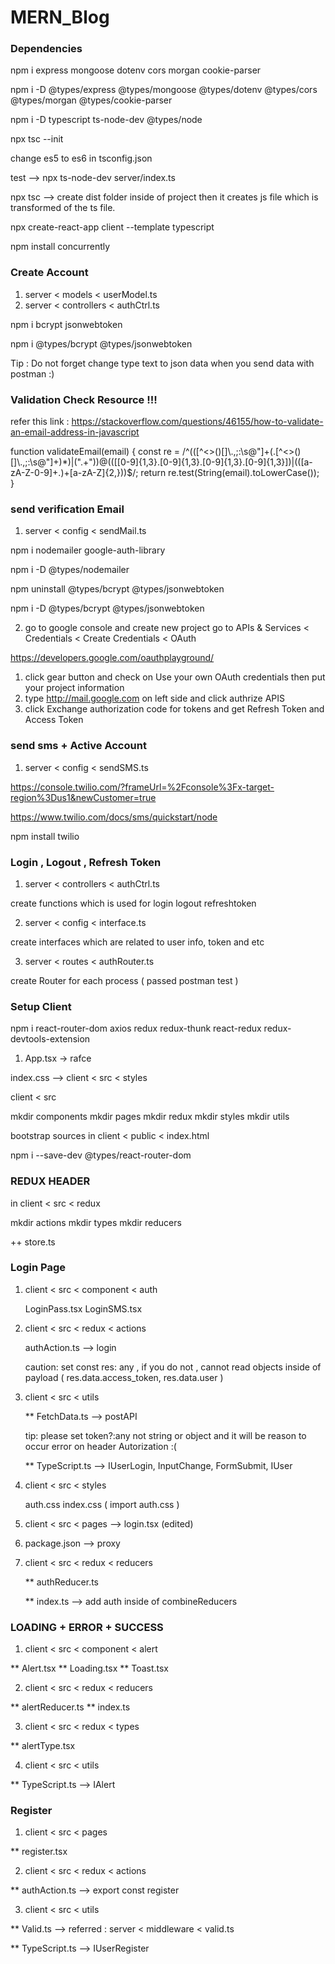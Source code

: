 # MERN_Blog

### Dependencies

npm i express mongoose dotenv cors morgan cookie-parser

npm i -D @types/express @types/mongoose @types/dotenv @types/cors @types/morgan @types/cookie-parser

npm i -D typescript ts-node-dev @types/node

npx tsc --init

change es5 to es6 in tsconfig.json

test --> npx ts-node-dev server/index.ts

npx tsc --> create dist folder inside of project then it creates js file which is transformed of the ts file.

npx create-react-app client --template typescript

npm install concurrently

### Create Account

1. server < models < userModel.ts
2. server < controllers < authCtrl.ts

npm i bcrypt jsonwebtoken

npm i @types/bcrypt @types/jsonwebtoken

Tip : Do not forget change type text to json data when you send data with postman :)

### Validation Check Resource !!!

refer this link : https://stackoverflow.com/questions/46155/how-to-validate-an-email-address-in-javascript

function validateEmail(email) {
const re = /^(([^<>()[\]\\.,;:\s@"]+(\.[^<>()[\]\\.,;:\s@"]+)\*)|(".+"))@((\[[0-9]{1,3}\.[0-9]{1,3}\.[0-9]{1,3}\.[0-9]{1,3}\])|(([a-zA-Z\-0-9]+\.)+[a-zA-Z]{2,}))$/;
return re.test(String(email).toLowerCase());
}

### send verification Email

1. server < config < sendMail.ts

npm i nodemailer google-auth-library

npm i -D @types/nodemailer

npm uninstall @types/bcrypt @types/jsonwebtoken

npm i -D @types/bcrypt @types/jsonwebtoken

2. go to google console and create new project
   go to APIs & Services < Credentials < Create Credentials < OAuth

https://developers.google.com/oauthplayground/

1.  click gear button and check on Use your own OAuth credentials then put your project information
2.  type http://mail.google.com on left side and click authrize APIS
3.  click Exchange authorization code for tokens and get Refresh Token and Access Token

### send sms + Active Account

1. server < config < sendSMS.ts

https://console.twilio.com/?frameUrl=%2Fconsole%3Fx-target-region%3Dus1&newCustomer=true

https://www.twilio.com/docs/sms/quickstart/node

npm install twilio

### Login , Logout , Refresh Token

1. server < controllers < authCtrl.ts

create functions which is used for login logout refreshtoken

2. server < config < interface.ts

create interfaces which are related to user info, token and etc

3. server < routes < authRouter.ts

create Router for each process ( passed postman test )

### Setup Client

npm i react-router-dom axios redux redux-thunk react-redux redux-devtools-extension

1. App.tsx -> rafce

index.css --> client < src < styles

client < src

mkdir components
mkdir pages
mkdir redux
mkdir styles
mkdir utils

bootstrap sources in client < public < index.html

npm i --save-dev @types/react-router-dom

### REDUX HEADER

in client < src < redux

mkdir actions
mkdir types
mkdir reducers

++ store.ts

### Login Page

1. client < src < component < auth

   LoginPass.tsx
   LoginSMS.tsx

2. client < src < redux < actions

   authAction.ts --> login

   caution: set const res: any , if you do not , cannot read objects inside of payload ( res.data.access_token, res.data.user )

3. client < src < utils

   \*\* FetchData.ts --> postAPI

   tip: please set token?:any not string or object and it will be reason to occur error on header Autorization
   :(

   \*\* TypeScript.ts --> IUserLogin, InputChange, FormSubmit, IUser

4. client < src < styles

   auth.css
   index.css ( import auth.css )

5. client < src < pages --> login.tsx (edited)

6. package.json --> proxy

7. client < src < redux < reducers

   \*\* authReducer.ts

   \*\* index.ts --> add auth inside of combineReducers

### LOADING + ERROR + SUCCESS

1. client < src < component < alert

** Alert.tsx
** Loading.tsx
\*\* Toast.tsx

2.  client < src < redux < reducers

\*\* alertReducer.ts
\*\* index.ts

3. client < src < redux < types

\*\* alertType.tsx

4. client < src < utils

\*\* TypeScript.ts --> IAlert

### Register

1. client < src < pages

\*\* register.tsx

2. client < src < redux < actions

\*\* authAction.ts --> export const register

3. client < src < utils

\*\* Valid.ts --> referred : server < middleware < valid.ts

\*\* TypeScript.ts --> IUserRegister
